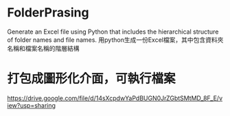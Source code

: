# FolderPrasing
Generate an Excel file using Python that includes the hierarchical structure of folder names and file names.
用python生成一份Excel檔案，其中包含資料夾名稱和檔案名稱的階層結構
# 打包成圖形化介面，可執行檔案
https://drive.google.com/file/d/14sXcpdwYaPdBUGN0JrZGbtSMtMD_8F_E/view?usp=sharing
